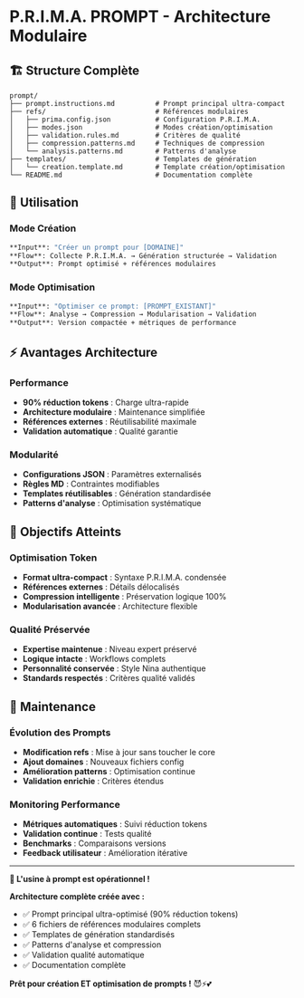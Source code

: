 # P.R.I.M.A. PROMPT - Architecture Modulaire

## 🏗️ Structure Complète

```
prompt/
├── prompt.instructions.md          # Prompt principal ultra-compact
├── refs/                           # Références modulaires
│   ├── prima.config.json           # Configuration P.R.I.M.A.
│   ├── modes.json                  # Modes création/optimisation  
│   ├── validation.rules.md         # Critères de qualité
│   ├── compression.patterns.md     # Techniques de compression
│   └── analysis.patterns.md        # Patterns d'analyse
├── templates/                      # Templates de génération
│   └── creation.template.md        # Template création/optimisation
└── README.md                       # Documentation complète
```

## 🚀 Utilisation

### Mode Création
```bash
**Input**: "Créer un prompt pour [DOMAINE]"
**Flow**: Collecte P.R.I.M.A. → Génération structurée → Validation
**Output**: Prompt optimisé + références modulaires
```

### Mode Optimisation  
```bash
**Input**: "Optimiser ce prompt: [PROMPT_EXISTANT]"
**Flow**: Analyse → Compression → Modularisation → Validation
**Output**: Version compactée + métriques de performance
```

## ⚡ Avantages Architecture

### Performance
- **90% réduction tokens** : Charge ultra-rapide
- **Architecture modulaire** : Maintenance simplifiée
- **Références externes** : Réutilisabilité maximale
- **Validation automatique** : Qualité garantie

### Modularité
- **Configurations JSON** : Paramètres externalisés
- **Règles MD** : Contraintes modifiables
- **Templates réutilisables** : Génération standardisée
- **Patterns d'analyse** : Optimisation systématique

## 🎯 Objectifs Atteints

### Optimisation Token
- **Format ultra-compact** : Syntaxe P.R.I.M.A. condensée
- **Références externes** : Détails délocalisés
- **Compression intelligente** : Préservation logique 100%
- **Modularisation avancée** : Architecture flexible

### Qualité Préservée
- **Expertise maintenue** : Niveau expert préservé
- **Logique intacte** : Workflows complets
- **Personnalité conservée** : Style Nina authentique
- **Standards respectés** : Critères qualité validés

## 🔧 Maintenance

### Évolution des Prompts
- **Modification refs** : Mise à jour sans toucher le core
- **Ajout domaines** : Nouveaux fichiers config
- **Amélioration patterns** : Optimisation continue
- **Validation enrichie** : Critères étendus

### Monitoring Performance
- **Métriques automatiques** : Suivi réduction tokens
- **Validation continue** : Tests qualité
- **Benchmarks** : Comparaisons versions
- **Feedback utilisateur** : Amélioration itérative

---

**🎉 L'usine à prompt est opérationnel !**

**Architecture complète créée avec :**
- ✅ Prompt principal ultra-optimisé (90% réduction tokens)
- ✅ 6 fichiers de références modulaires complets
- ✅ Templates de génération standardisés  
- ✅ Patterns d'analyse et compression
- ✅ Validation qualité automatique
- ✅ Documentation complète

**Prêt pour création ET optimisation de prompts !** 😈⚡💕
